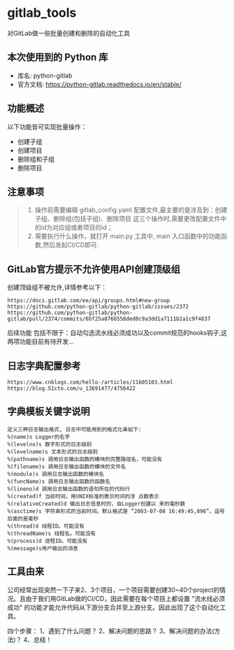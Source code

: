 # gitlab_tools
对GitLab做一些批量创建和删除的自动化工具

## 本次使用到的 Python 库

- 库名: python-gitlab
- 官方文档: https://python-gitlab.readthedocs.io/en/stable/

## 功能概述
以下功能皆可实现批量操作：

- 创建子组
- 创建项目
- 删除组和子组
- 删除项目

## 注意事项
> 1. 操作前需要编辑 gitlab_config.yaml 配置文件,最主要的是涉及到：创建子组、删除组(包括子组)、删除项目 这三个操作时,需要更改配置文件中的id为对应组或者项目的id；
> 2. 需要执行什么操作，就打开 main.py 工具中, main 入口函数中的功能函数,然后发起CI/CD即可.

## GitLab官方提示不允许使用API创建顶级组

创建顶级组不被允许,详情参考以下：
```shell
https://docs.gitlab.com/ee/api/groups.html#new-group
https://github.com/python-gitlab/python-gitlab/issues/2372
https://github.com/python-gitlab/python-gitlab/pull/2374/commits/6bf25a8766558ded0c9a3dd1a7111b2a1c9f4837
```

后续功能 包括不限于：自动勾选流水线必须成功以及commit规范的hooks钩子,这两项功能目前有待开发...

## 日志字典配置参考
```shell
https://www.cnblogs.com/hello-/articles/11605103.html
https://blog.51cto.com/u_13691477/4756422
```

## 字典模板关键字说明
```shell
定义三种日志输出格式, 日志中可能用到的格式化串如下:
%(name)s Logger的名字
%(levelno)s 数字形式的日志级别
%(levelname)s 文本形式的日志级别
%(pathname)s 调用日志输出函数的模块的完整路径名，可能没有
%(filename)s 调用日志输出函数的模块的文件名
%(module)s 调用日志输出函数的模块名
%(funcName)s 调用日志输出函数的函数名
%(lineno)d 调用日志输出函数的语句所在的代码行
%(created)f 当前时间，用UNIX标准的表示时间的浮 点数表示
%(relativeCreated)d 输出日志信息时的，自Logger创建以 来的毫秒数
%(asctime)s 字符串形式的当前时间。默认格式是 “2003-07-08 16:49:45,896”。逗号后面的是毫秒
%(thread)d 线程ID。可能没有
%(threadName)s 线程名。可能没有
%(process)d 进程ID。可能没有
%(message)s用户输出的消息
```

## 工具由来
公司经常出现突然一下子来2、3个项目，一个项目需要创建30~40个project的情况。且由于我们用GitLab做的CI/CD，因此需要在每个项目上都设置 "流水线必须成功" 的功能才能允许代码从下游分支合并至上游分支。因此出现了这个自动化工具。

四个步骤：
1、遇到了什么问题？
2、解决问题的思路？
3、解决问题的办法(方法)？
4、总结！





